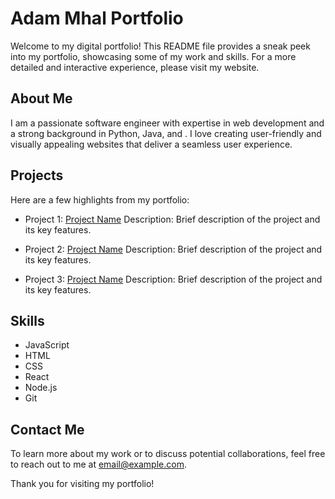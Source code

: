 # Adam Mhal Portfolio

Welcome to my digital portfolio! This README file provides a sneak peek into my portfolio, showcasing some of my work and skills. For a more detailed and interactive experience, please visit my website.

## About Me
I am a passionate software engineer with expertise in web development and a strong background in Python, Java, and . I love creating user-friendly and visually appealing websites that deliver a seamless user experience.

## Projects
Here are a few highlights from my portfolio:

- Project 1: [Project Name](link)
    Description: Brief description of the project and its key features.

- Project 2: [Project Name](link)
    Description: Brief description of the project and its key features.

- Project 3: [Project Name](link)
    Description: Brief description of the project and its key features.

## Skills
- JavaScript
- HTML
- CSS
- React
- Node.js
- Git

## Contact Me
To learn more about my work or to discuss potential collaborations, feel free to reach out to me at [email@example.com](mailto:email@example.com).

Thank you for visiting my portfolio!
